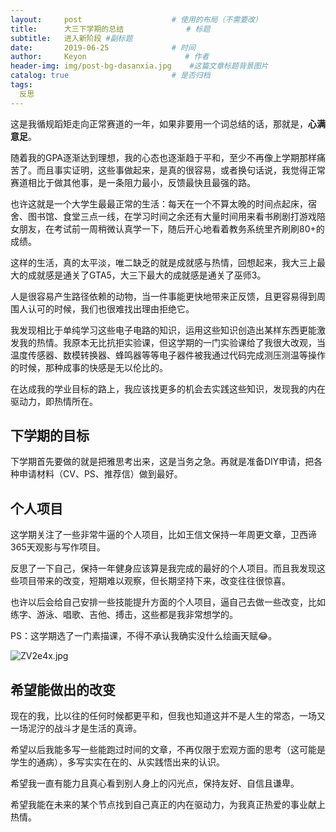 ```yaml
---
layout:     post                    # 使用的布局（不需要改）
title:      大三下学期的总结              # 标题 
subtitle:   进入新阶段 #副标题
date:       2019-06-25              # 时间
author:     Keyon                      # 作者
header-img: img/post-bg-dasanxia.jpg    #这篇文章标题背景图片
catalog: true                       # 是否归档
tags:
  反思
---
```


这是我循规蹈矩走向正常赛道的一年，如果非要用一个词总结的话，那就是，**心满意足**。

随着我的GPA逐渐达到理想，我的心态也逐渐趋于平和，至少不再像上学期那样痛苦了。而且事实证明，这些事做起来，是真的很容易，或者换句话说，我觉得正常赛道相比于做其他事，是一条阻力最小，反馈最快且最强的路。

也许这就是一个大学生最最正常的生活：每天在一个不算太晚的时间点起床，宿舍、图书馆、食堂三点一线，在学习时间之余还有大量时间用来看书刷剧打游戏陪女朋友，在考试前一周稍微认真学一下，随后开心地看着教务系统里齐刷刷80+的成绩。

这样的生活，真的太平淡，唯二缺乏的就是成就感与热情，回想起来，我大三上最大的成就感是通关了GTA5，大三下最大的成就感是通关了巫师3。

人是很容易产生路径依赖的动物，当一件事能更快地带来正反馈，且更容易得到周围人认可的时候，我们也很难找出理由拒绝它。

我发现相比于单纯学习这些电子电路的知识，运用这些知识创造出某样东西更能激发我的热情。我原本无比抗拒实验课，但这学期的一门实验课给了我很大改观，当温度传感器、数模转换器、蜂鸣器等等电子器件被我通过代码完成测压测温等操作的时候，那种成事的快感是无以伦比的。

在达成我的学业目标的路上，我应该找更多的机会去实践这些知识，发现我的内在驱动力，即热情所在。

## 下学期的目标
下学期首先要做的就是把雅思考出来，这是当务之急。再就是准备DIY申请，把各种申请材料（CV、PS、推荐信）做到最好。

## 个人项目
这学期关注了一些非常牛逼的个人项目，比如王信文保持一年周更文章，卫西谛365天观影与写作项目。

反思了一下自己，保持一年健身应该算是我完成的最好的个人项目。而且我发现这些项目带来的改变，短期难以观察，但长期坚持下来，改变往往很惊喜。

也许以后会给自己安排一些技能提升方面的个人项目，逼自己去做一些改变，比如练字、游泳、唱歌、吉他、搏击，这些都是我非常想学的。

PS：这学期选了一门素描课，不得不承认我确实没什么绘画天赋😂。

![ZV2e4x.jpg](https://s2.ax1x.com/2019/06/25/ZV2e4x.jpg)

## 希望能做出的改变
现在的我，比以往的任何时候都更平和，但我也知道这并不是人生的常态，一场又一场泥泞的战斗才是生活的真谛。

希望以后我能多写一些能跑过时间的文章，不再仅限于宏观方面的思考（这可能是学生的通病），多写实实在在的、从实践悟出来的认识。

希望我一直有能力且真心看到别人身上的闪光点，保持友好、自信且谦卑。

希望我能在未来的某个节点找到自己真正的内在驱动力，为我真正热爱的事业献上热情。